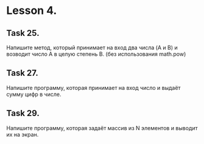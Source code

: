 # Lesson 4.

## Task 25.

Напишите метод, который принимает на вход два числа (A и B) и возводит число A в целую степень B. 
(без использования math.pow)


## Task 27.

Напишите программу, которая принимает на вход число и выдаёт сумму цифр в числе.


## Task 29.

Напишите программу, которая задаёт массив из N элементов и выводит их на экран.

